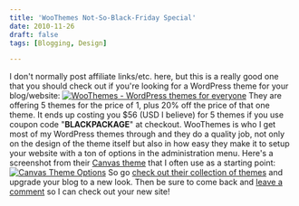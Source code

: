 ```yaml
---
title: 'WooThemes Not-So-Black-Friday Special'
date: 2010-11-26
draft: false
tags: [Blogging, Design]

---
```


I don't normally post affiliate links/etc. here, but this is a really good one that you should check out if you're looking for a WordPress theme for your blog/website: [![WooThemes - WordPress themes for everyone](http://woothemes.com/ads/300x250a.jpg)](http://www.woothemes.com/amember/go.php?r=359&i=b38) They are offering 5 themes for the price of 1, plus 20% off the price of that one theme. It ends up costing you $56 (USD I believe) for 5 themes if you use coupon code "**BLACKPACKAGE**" at checkout. WooThemes is who I get most of my WordPress themes through and they do a quality job, not only on the design of the theme itself but also in how easy they make it to setup your website with a ton of options in the administration menu. Here's a screenshot from their [Canvas theme](http://www.woothemes.com/amember/go.php?r=359&i=l64) that I often use as a starting point: [![](https://chrisenns.com/wp-content/uploads/2010/11/canvasthemeoptions-300x246.jpg "Canvas Theme Options")](https://chrisenns.com/wp-content/uploads/2010/11/canvasthemeoptions.jpg) So go [check out their collection of themes](http://www.woothemes.com/amember/go.php?r=359&i=l1) and upgrade your blog to a new look. Then be sure to come back and [leave a comment](https://chrisenns.com/2010/11/26/woothemes-not-so-black-friday-special/#comments) so I can check out your new site!